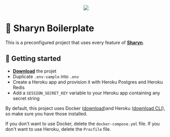 <p align="center">
  <img src="https://user-images.githubusercontent.com/40995577/42487947-ea40d256-840b-11e8-8acc-50e62a3226b7.png">
</p>

# 🌹 Sharyn Boilerplate

This is a preconfigured project that uses every feature of [**Sharyn**](https://github.com/sharynjs/sharyn).

## 🌹 Getting started

- [**Download**](https://github.com/sharynjs/sharyn-boilerplate/archive/master.zip) the projet
- Duplicate `.env-sample` into `.env`
- Create a Heroku app and provision it with Heroku Postgres and Heroku Redis
- Add a `SESSION_SECRET_KEY` variable to your Heroku app containing any secret string

By default, this project uses Docker ([download](https://www.docker.com/community-edition#/download))and Heroku ([download CLI](https://devcenter.heroku.com/articles/heroku-cli)), so make sure you have those installed.

If you don't want to use Docker, delete the `docker-compose.yml` file.
If you don't want to use Heroku, delete the `Procfile` file.
